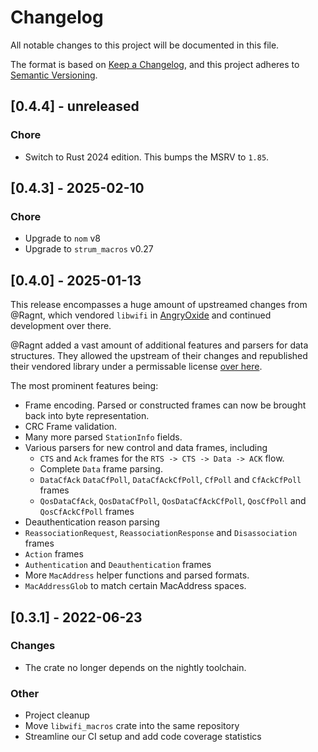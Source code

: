 # Changelog

All notable changes to this project will be documented in this file.

The format is based on [Keep a Changelog](https://keepachangelog.com/en/1.0.0/), and this project adheres to [Semantic Versioning](https://semver.org/spec/v2.0.0.html).

## [0.4.4] - unreleased

### Chore

- Switch to Rust 2024 edition. This bumps the MSRV to `1.85`.

## [0.4.3] - 2025-02-10

### Chore

- Upgrade to `nom` v8
- Upgrade to `strum_macros` v0.27

## [0.4.0] - 2025-01-13

This release encompasses a huge amount of upstreamed changes from @Ragnt, which vendored `libwifi` in [AngryOxide](https://github.com/Ragnt/AngryOxide) and continued development over there.

@Ragnt added a vast amount of additional features and parsers for data structures.
They allowed the upstream of their changes and republished their vendored library under a permissable license [over here](https://github.com/Ragnt/libwifi).

The most prominent features being:

- Frame encoding. Parsed or constructed frames can now be brought back into byte representation.
- CRC Frame validation.
- Many more parsed `StationInfo` fields.
- Various parsers for new control and data frames, including
  - `CTS` and `Ack` frames for the `RTS -> CTS -> Data -> ACK` flow.
  - Complete `Data` frame parsing.
  - `DataCfAck` `DataCfPoll`, `DataCfAckCfPoll`, `CfPoll` and `CfAckCfPoll` frames
  - `QosDataCfAck`, `QosDataCfPoll`, `QosDataCfAckCfPoll`, `QosCfPoll` and `QosCfAckCfPoll` frames
- Deauthentication reason parsing
- `ReassociationRequest`, `ReassociationResponse` and `Disassociation` frames
- `Action` frames
- `Authentication` and `Deauthentication` frames
- More `MacAddress` helper functions and parsed formats.
- `MacAddressGlob` to match certain MacAddress spaces.

## [0.3.1] - 2022-06-23

### Changes

- The crate no longer depends on the nightly toolchain.

### Other

- Project cleanup
- Move `libwifi_macros` crate into the same repository
- Streamline our CI setup and add code coverage statistics
